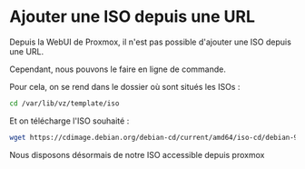# Ajouter une ISO depuis une URL

Depuis la WebUI de Proxmox, il n'est pas possible d'ajouter une ISO
depuis une URL.

Cependant, nous pouvons le faire en ligne de commande.

Pour cela, on se rend dans le dossier où sont situés les ISOs :

```bash
cd /var/lib/vz/template/iso
```

Et on télécharge l'ISO souhaité :

```bash
wget https://cdimage.debian.org/debian-cd/current/amd64/iso-cd/debian-9.9.0-amd64-netinst.iso
```

Nous disposons désormais de notre ISO accessible depuis proxmox
